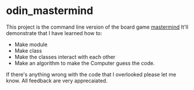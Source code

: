 # odin_mastermind
This project is the command line version of the board game [mastermind](https://en.wikipedia.org/wiki/Mastermind_(board_game))
It'll demonstrate that I have learned how to:
- Make module
- Make class
- Make the classes interact with each other
- Make an algorithm to make the Computer guess the code.

If there's anything wrong with the code that I overlooked please let me know. All feedback are very apprecaiated.
